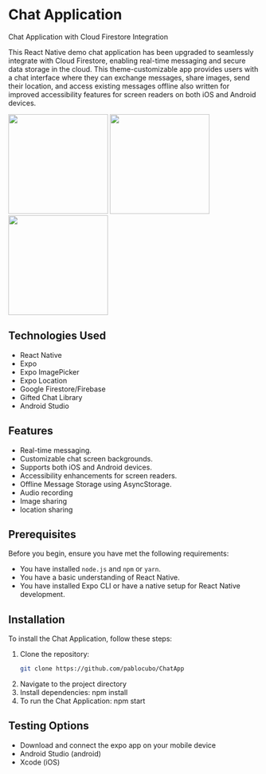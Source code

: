 # Chat Application

Chat Application with Cloud Firestore Integration

This React Native demo chat application has been upgraded to seamlessly integrate with Cloud Firestore, enabling real-time messaging and secure data storage in the cloud. This theme-customizable app provides users with a chat interface where they can exchange messages, share images, send their location, and access existing messages offline also written for improved accessibility features for screen readers on both iOS and Android devices.

<img src="https://github.com/pablocubo/ChatApp/assets/135388057/8ebf2d37-ee92-4d0d-b7e4-3c9ce462791a" width="200">
<img src="https://github.com/pablocubo/ChatApp/assets/135388057/72e59556-2da4-4d84-b417-82a3c31f0984" width="200">
<img src="https://github.com/pablocubo/ChatApp/assets/135388057/82596d62-a138-432c-a40f-756c468c49ab" width="200">



## Technologies Used

- React Native
- Expo
- Expo ImagePicker
- Expo Location
- Google Firestore/Firebase
- Gifted Chat Library
- Android Studio

## Features

- Real-time messaging.
- Customizable chat screen backgrounds.
- Supports both iOS and Android devices.
- Accessibility enhancements for screen readers.
- Offline Message Storage using AsyncStorage.
- Audio recording
- Image sharing
- location sharing

## Prerequisites

Before you begin, ensure you have met the following requirements:
- You have installed `node.js` and `npm` or `yarn`.
- You have a basic understanding of React Native.
- You have installed Expo CLI or have a native setup for React Native development.

## Installation

To install the Chat Application, follow these steps:

1. Clone the repository:
   ```bash
   git clone https://github.com/pablocubo/ChatApp

2. Navigate to the project directory
3. Install dependencies: npm install
4. To run the Chat Application: npm start
   
## Testing Options

- Download and connect the expo app on your mobile device
- Android Studio (android)
- Xcode (iOS)

